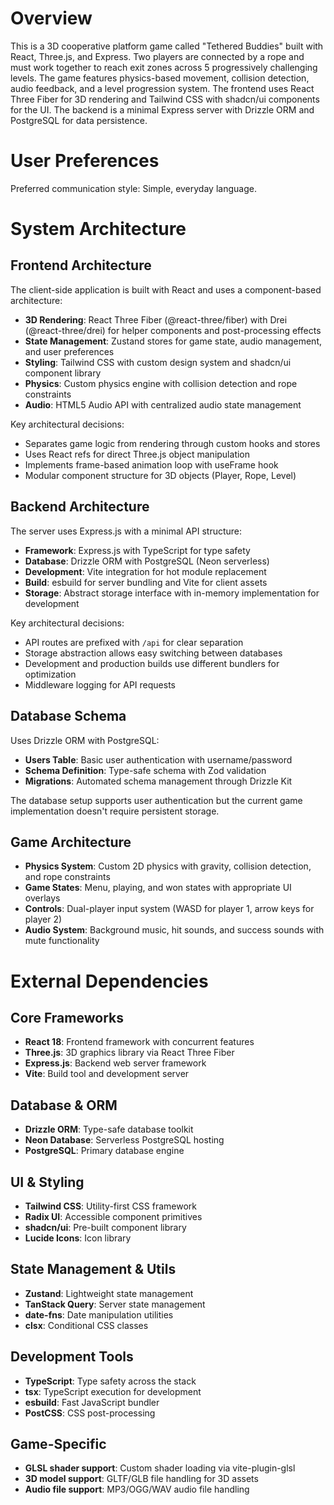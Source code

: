 # Overview

This is a 3D cooperative platform game called "Tethered Buddies" built with React, Three.js, and Express. Two players are connected by a rope and must work together to reach exit zones across 5 progressively challenging levels. The game features physics-based movement, collision detection, audio feedback, and a level progression system. The frontend uses React Three Fiber for 3D rendering and Tailwind CSS with shadcn/ui components for the UI. The backend is a minimal Express server with Drizzle ORM and PostgreSQL for data persistence.

# User Preferences

Preferred communication style: Simple, everyday language.

# System Architecture

## Frontend Architecture

The client-side application is built with React and uses a component-based architecture:

- **3D Rendering**: React Three Fiber (@react-three/fiber) with Drei (@react-three/drei) for helper components and post-processing effects
- **State Management**: Zustand stores for game state, audio management, and user preferences
- **Styling**: Tailwind CSS with custom design system and shadcn/ui component library
- **Physics**: Custom physics engine with collision detection and rope constraints
- **Audio**: HTML5 Audio API with centralized audio state management

Key architectural decisions:
- Separates game logic from rendering through custom hooks and stores
- Uses React refs for direct Three.js object manipulation
- Implements frame-based animation loop with useFrame hook
- Modular component structure for 3D objects (Player, Rope, Level)

## Backend Architecture

The server uses Express.js with a minimal API structure:

- **Framework**: Express.js with TypeScript for type safety
- **Database**: Drizzle ORM with PostgreSQL (Neon serverless)
- **Development**: Vite integration for hot module replacement
- **Build**: esbuild for server bundling and Vite for client assets
- **Storage**: Abstract storage interface with in-memory implementation for development

Key architectural decisions:
- API routes are prefixed with `/api` for clear separation
- Storage abstraction allows easy switching between databases
- Development and production builds use different bundlers for optimization
- Middleware logging for API requests

## Database Schema

Uses Drizzle ORM with PostgreSQL:

- **Users Table**: Basic user authentication with username/password
- **Schema Definition**: Type-safe schema with Zod validation
- **Migrations**: Automated schema management through Drizzle Kit

The database setup supports user authentication but the current game implementation doesn't require persistent storage.

## Game Architecture

- **Physics System**: Custom 2D physics with gravity, collision detection, and rope constraints
- **Game States**: Menu, playing, and won states with appropriate UI overlays
- **Controls**: Dual-player input system (WASD for player 1, arrow keys for player 2)
- **Audio System**: Background music, hit sounds, and success sounds with mute functionality

# External Dependencies

## Core Frameworks
- **React 18**: Frontend framework with concurrent features
- **Three.js**: 3D graphics library via React Three Fiber
- **Express.js**: Backend web server framework
- **Vite**: Build tool and development server

## Database & ORM
- **Drizzle ORM**: Type-safe database toolkit
- **Neon Database**: Serverless PostgreSQL hosting
- **PostgreSQL**: Primary database engine

## UI & Styling
- **Tailwind CSS**: Utility-first CSS framework
- **Radix UI**: Accessible component primitives
- **shadcn/ui**: Pre-built component library
- **Lucide Icons**: Icon library

## State Management & Utils
- **Zustand**: Lightweight state management
- **TanStack Query**: Server state management
- **date-fns**: Date manipulation utilities
- **clsx**: Conditional CSS classes

## Development Tools
- **TypeScript**: Type safety across the stack
- **tsx**: TypeScript execution for development
- **esbuild**: Fast JavaScript bundler
- **PostCSS**: CSS post-processing

## Game-Specific
- **GLSL shader support**: Custom shader loading via vite-plugin-glsl
- **3D model support**: GLTF/GLB file handling for 3D assets
- **Audio file support**: MP3/OGG/WAV audio file handling